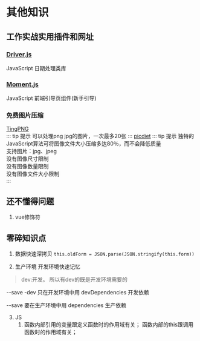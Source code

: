 # 其他知识

## 工作实战实用插件和网址

### [Driver.js](https://github.com/kamranahmedse/driver.js)
JavaScript 日期处理类库

### [Moment.js](http://momentjs.cn/)
JavaScript 前端引导页组件(新手引导)


### 免费图片压缩
[TingPNG](https://tinypng.com/)  
::: tip 提示
可以处理png jpg的图片，一次最多20张
:::
[picdiet](https://www.picdiet.com/)
::: tip 提示
独特的JavaScript算法可将图像文件大小压缩多达80％，而不会降低质量  
支持图片：jpg、jpeg  
没有图像尺寸限制  
没有图像数量限制  
没有图像文件大小限制  
:::

## 还不懂得问题

1.  vue修饰符


## 零碎知识点
1.  数据快速深拷贝
`this.oldForm = JSON.parse(JSON.stringify(this.form))`

2.  生产环境 开发环境快速记忆
>dev:开发。   所以有dev的既是开发环境需要的


--save -dev         只在开发环境中用
devDependencies     开发依赖

--save          要在生产环境中用
dependencies    生产依赖

3.  JS
    1.  函数内部引用的变量跟定义函数时的作用域有关；
        函数内部的this跟调用函数时的作用域有关；